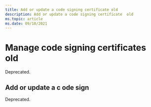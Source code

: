 ```yaml
---
title: Add or update a code signing certificate old
description: Add or update a code signing certificate  old
ms.topic: article
ms.date: 09/10/2021
---
```


# Manage code signing certificates old

Deprecated.

## Add or update a c ode sign

Deprecated.